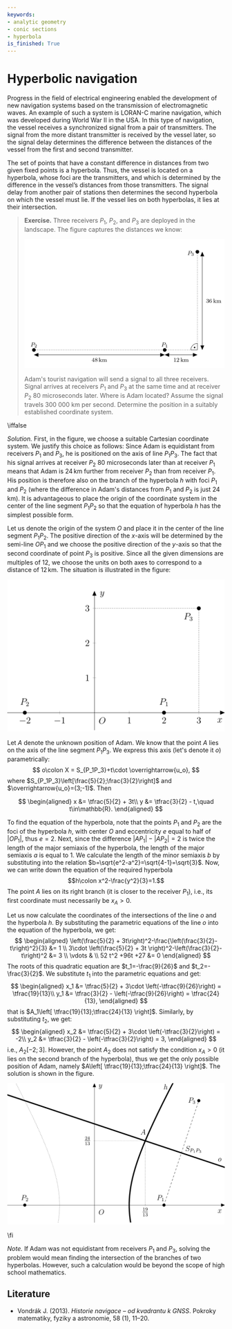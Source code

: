 ```yaml
---
keywords:
- analytic geometry
- conic sections
- hyperbola
is_finished: True
---
```

# Hyperbolic navigation

Progress in the field of electrical engineering enabled the development of new navigation systems
based on the transmission of electromagnetic waves.
An example of such a system is LORAN-C marine navigation,
which was developed during World War II in the USA.
In this type of navigation, 
the vessel receives a synchronized signal from a pair of transmitters. 
The signal from the more distant transmitter is received by the vessel later, 
so the signal delay determines the difference between the distances of the vessel from the first and second transmitter.

The set of points that have a constant difference in distances 
from two given fixed points is a hyperbola. 
Thus, the vessel is located on a hyperbola, 
whose foci are the transmitters, and which is determined 
by the difference in the vessel’s distances from those transmitters.
The signal delay from another pair of stations then determines the second hyperbola on which the vessel must lie. If the vessel lies on both hyperbolas, 
it lies at their intersection.

> **Exercise.** Three receivers $P_1$, $P_2$, and $P_3$ are deployed in the landscape.
> The figure captures the distances we know:
> 
> ![Exercise assignment](math4you_00019_a.jpg)
>
> Adam's tourist navigation will send a signal to all three receivers.
> Signal arrives at receivers $P_1$ and $P_3$ at the same time
> and at receiver $P_2$ 80 microseconds later. 
> Where is Adam located?
> Assume the signal travels 300 000 km per second.
> Determine the position in a suitably established coordinate system.

\iffalse

*Solution.* First, in the figure, we choose a suitable Cartesian coordinate system. 
We justify this choice as follows: Since Adam is equidistant from receivers $P_1$ and $P_3$, 
he is positioned on the axis of line $P_1P_3$. 
The fact that his signal arrives at receiver $P_2$ 80 microseconds later than at receiver $P_1$ means that 
Adam is $24\,\text{km}$ further from receiver $P_2$ than from receiver $P_1$. 
His position is therefore also on the branch of the hyperbola $h$ with foci $P_1$ and $P_2$ 
(where the difference in Adam's distances from $P_1$ and $P_2$ is just $24\,\text{km}$).
It is advantageous to place the origin of the coordinate system in the center of the line segment $P_1P_2$ 
so that the equation of hyperbola $h$ has the simplest possible form.

Let us denote the origin of the system $O$ 
and place it in the center of the line segment $P_1P_2$. 
The positive direction of the $x$-axis will be determined by the semi-line $OP_1$ 
and we choose the positive direction of the $y$-axis so that the second coordinate of point $P_3$ is positive. 
Since all the given dimensions are multiples of $12$, 
we choose the units on both axes 
to correspond to a distance of $12\,\text{km}$. 
The situation is illustrated in the figure:

![Introduction of coordinate system](math4you_00019_b.jpg)

Let $A$ denote the unknown position of Adam. 
We know that the point $A$ lies on the axis of the line segment 
$P_1P_3$. We express this axis (let's denote it $o$) parametrically:
$$
o\colon X = S_{P_1P_3}+t\cdot \overrightarrow{u_o},
$$ 
where $S_{P_1P_3}\left[\frac{5}{2};\frac{3}{2}\right]$ 
and  $\overrightarrow{u_o}=(3;-1)$. Then

$$
\begin{aligned}
x &= \tfrac{5}{2} + 3t\\
y &= \tfrac{3}{2} - t,\quad t\in\mathbb{R}.
\end{aligned}
$$

To find the equation of the hyperbola, note that
the points $P_1$ and $P_2$ are the foci of the hyperbola $h$, 
with center $O$
and eccentricity $e$ equal to half of $|OP_1|$, thus $e=2$. Next, 
since the difference $|AP_1|-|AP_2|=2$ 
is twice the length of the major semiaxis of the hyperbola, 
the length of the major semiaxis $a$ is equal to $1$.
We calculate the length of the minor semiaxis $b$ by substituting into the relation
$b=\sqrt{e^2-a^2}=\sqrt{4-1}=\sqrt{3}$. 
Now, we can write down the equation of the required hyperbola 
$$h\colon x^2-\frac{y^2}{3}=1.$$
The point $A$ lies on its right branch (it is closer to the receiver $P_1$), 
i.e., its first coordinate must necessarily be $x_A>0$.

Let us now calculate the coordinates of the intersections 
of the line $o$ and the hyperbola $h$.
By substituting the parametric equations of the line $o$
into the equation of the hyperbola, we get:
$$
\begin{aligned}
\left(\frac{5}{2} + 3t\right)^2-\frac{\left(\frac{3}{2}-t\right)^2}{3} &= 1 \\
3\cdot \left(\frac{5}{2} + 3t \right)^2-\left(\frac{3}{2}-t\right)^2 &= 3 \\
\vdots & \\
52 t^2 +96t +27 &= 0 
\end{aligned}
$$
The roots of this quadratic equation are $t_1=-\frac{9}{26}$ and $t_2=-\frac{3}{2}$. We substitute $t_1$ into the parametric equations and get:
$$
\begin{aligned}
x_1 &= \tfrac{5}{2} + 3\cdot \left(-\tfrac{9}{26}\right) = \tfrac{19}{13}\\
y_1 &= \tfrac{3}{2} - \left(-\tfrac{9}{26}\right) = \tfrac{24}{13},
\end{aligned}
$$
that is $A_1\left[ \tfrac{19}{13};\tfrac{24}{13} \right]$. Similarly, by substituting $t_2$, we get:
$$
\begin{aligned}
x_2 &= \tfrac{5}{2} + 3\cdot \left(-\tfrac{3}{2}\right) = -2\\
y_2 &= \tfrac{3}{2} - \left(-\tfrac{3}{2}\right) = 3,
\end{aligned}
$$
i.e., $A_2 \left[ -2;3 \right]$. 
However, the point $A_2$ does not satisfy the condition $x_A > 0$ (it lies on the second branch of the hyperbola),
thus we get the only possible position of Adam,
namely $A\left[ \tfrac{19}{13};\tfrac{24}{13} \right]$. 
The solution is shown in the figure.

![Exercise solution](math4you_00019_c.jpg)

\fi

*Note.* If Adam was not equidistant from receivers $P_1$ and $P_3$, 
solving the problem would mean finding the intersection of the branches of two hyperbolas. 
However, such a calculation would be beyond the scope of high school mathematics.

## Literature

* Vondrák J. (2013). *Historie navigace – od kvadrantu k GNSS*. Pokroky matematiky, fyziky a astronomie, 58 (1), 11–20.
